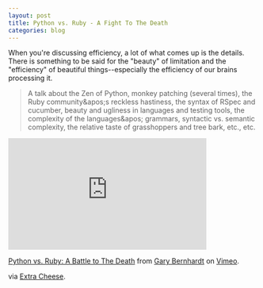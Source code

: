 ```yaml
---
layout: post
title: Python vs. Ruby - A Fight To The Death
categories: blog
---
```

When you're discussing efficiency, a lot of what comes up is the details.  There is something to be said for the "beauty" of limitation and the "efficiency" of beautiful things--especially the efficiency of our brains processing it.
<blockquote>A talk about the Zen of Python, monkey patching (several times), the Ruby community&amp;apos;s reckless hastiness, the syntax of RSpec and cucumber, beauty and ugliness in languages and testing tools, the complexity of the languages&amp;apos; grammars, syntactic vs. semantic complexity, the relative taste of grasshoppers and tree bark, etc., etc.</blockquote>
<iframe src="http://player.vimeo.com/video/9471538?title=0&amp;byline=0&amp;portrait=0" width="400" height="225" frameborder="0" webkitAllowFullScreen mozallowfullscreen allowFullScreen></iframe><p><a href="http://vimeo.com/9471538">Python vs. Ruby: A Battle to The Death</a> from <a href="http://vimeo.com/garybernhardt">Gary Bernhardt</a> on <a href="http://vimeo.com">Vimeo</a>.</p>

via <a href="http://blog.extracheese.org/2010/02/python-vs-ruby-a-battle-to-the-death.html">Extra Cheese</a>.
